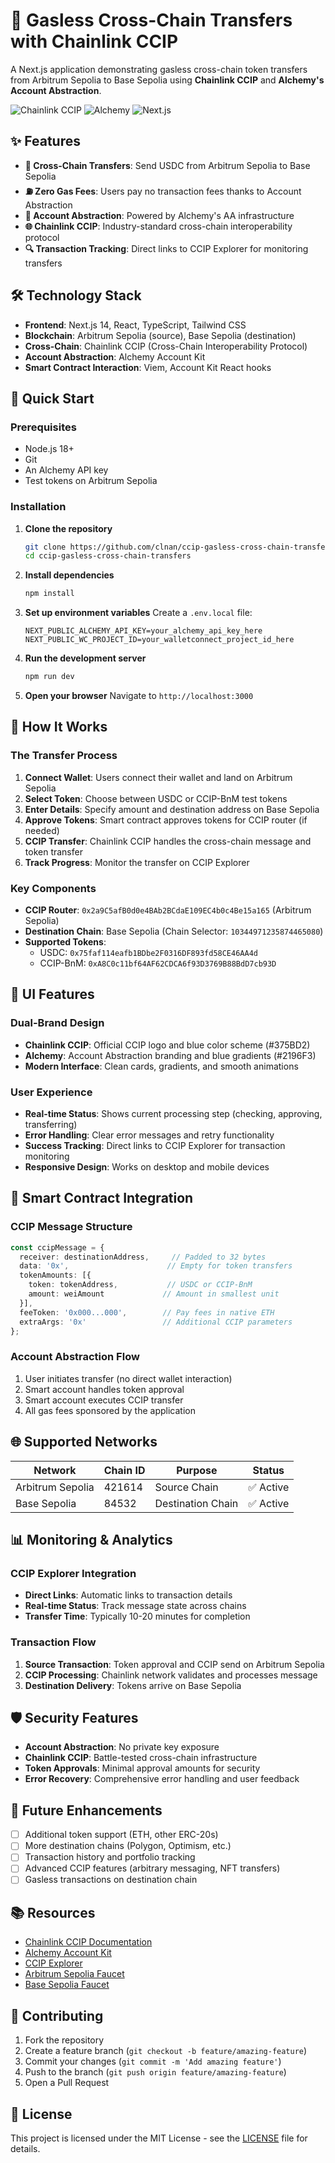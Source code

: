 # 🚀 Gasless Cross-Chain Transfers with Chainlink CCIP

A Next.js application demonstrating gasless cross-chain token transfers from Arbitrum Sepolia to Base Sepolia using **Chainlink CCIP** and **Alchemy's Account Abstraction**.

![Chainlink CCIP](https://img.shields.io/badge/Chainlink-CCIP-375BD2?style=for-the-badge&logo=chainlink)
![Alchemy](https://img.shields.io/badge/Alchemy-Account%20Abstraction-2196F3?style=for-the-badge)
![Next.js](https://img.shields.io/badge/Next.js-14-black?style=for-the-badge&logo=next.js)

## ✨ Features

- **🔗 Cross-Chain Transfers**: Send USDC from Arbitrum Sepolia to Base Sepolia
- **⛽ Zero Gas Fees**: Users pay no transaction fees thanks to Account Abstraction
- **🔐 Account Abstraction**: Powered by Alchemy's AA infrastructure
- **🌐 Chainlink CCIP**: Industry-standard cross-chain interoperability protocol
- **🔍 Transaction Tracking**: Direct links to CCIP Explorer for monitoring transfers

## 🛠 Technology Stack

- **Frontend**: Next.js 14, React, TypeScript, Tailwind CSS
- **Blockchain**: Arbitrum Sepolia (source), Base Sepolia (destination)
- **Cross-Chain**: Chainlink CCIP (Cross-Chain Interoperability Protocol)
- **Account Abstraction**: Alchemy Account Kit
- **Smart Contract Interaction**: Viem, Account Kit React hooks

## 🚀 Quick Start

### Prerequisites

- Node.js 18+ 
- Git
- An Alchemy API key
- Test tokens on Arbitrum Sepolia

### Installation

1. **Clone the repository**
   ```bash
   git clone https://github.com/clnan/ccip-gasless-cross-chain-transfers.git
   cd ccip-gasless-cross-chain-transfers
   ```

2. **Install dependencies**
   ```bash
   npm install
   ```

3. **Set up environment variables**
   Create a `.env.local` file:
   ```env
   NEXT_PUBLIC_ALCHEMY_API_KEY=your_alchemy_api_key_here
   NEXT_PUBLIC_WC_PROJECT_ID=your_walletconnect_project_id_here
   ```

4. **Run the development server**
   ```bash
   npm run dev
   ```

5. **Open your browser**
   Navigate to `http://localhost:3000`

## 🔧 How It Works

### The Transfer Process

1. **Connect Wallet**: Users connect their wallet and land on Arbitrum Sepolia
2. **Select Token**: Choose between USDC or CCIP-BnM test tokens
3. **Enter Details**: Specify amount and destination address on Base Sepolia
4. **Approve Tokens**: Smart contract approves tokens for CCIP router (if needed)
5. **CCIP Transfer**: Chainlink CCIP handles the cross-chain message and token transfer
6. **Track Progress**: Monitor the transfer on CCIP Explorer

### Key Components

- **CCIP Router**: `0x2a9C5afB0d0e4BAb2BCdaE109EC4b0c4Be15a165` (Arbitrum Sepolia)
- **Destination Chain**: Base Sepolia (Chain Selector: `10344971235874465080`)
- **Supported Tokens**: 
  - USDC: `0x75faf114eafb1BDbe2F0316DF893fd58CE46AA4d`
  - CCIP-BnM: `0xA8C0c11bf64AF62CDCA6f93D3769B88BdD7cb93D`

## 🎨 UI Features

### Dual-Brand Design
- **Chainlink CCIP**: Official CCIP logo and blue color scheme (#375BD2)
- **Alchemy**: Account Abstraction branding and blue gradients (#2196F3)
- **Modern Interface**: Clean cards, gradients, and smooth animations

### User Experience
- **Real-time Status**: Shows current processing step (checking, approving, transferring)
- **Error Handling**: Clear error messages and retry functionality
- **Success Tracking**: Direct links to CCIP Explorer for transaction monitoring
- **Responsive Design**: Works on desktop and mobile devices

## 🔗 Smart Contract Integration

### CCIP Message Structure
```typescript
const ccipMessage = {
  receiver: destinationAddress,     // Padded to 32 bytes
  data: '0x',                      // Empty for token transfers
  tokenAmounts: [{
    token: tokenAddress,           // USDC or CCIP-BnM
    amount: weiAmount             // Amount in smallest unit
  }],
  feeToken: '0x000...000',        // Pay fees in native ETH
  extraArgs: '0x'                 // Additional CCIP parameters
};
```

### Account Abstraction Flow
1. User initiates transfer (no direct wallet interaction)
2. Smart account handles token approval
3. Smart account executes CCIP transfer
4. All gas fees sponsored by the application

## 🌐 Supported Networks

| Network | Chain ID | Purpose | Status |
|---------|----------|---------|--------|
| Arbitrum Sepolia | 421614 | Source Chain | ✅ Active |
| Base Sepolia | 84532 | Destination Chain | ✅ Active |

## 📊 Monitoring & Analytics

### CCIP Explorer Integration
- **Direct Links**: Automatic links to transaction details
- **Real-time Status**: Track message state across chains
- **Transfer Time**: Typically 10-20 minutes for completion

### Transaction Flow
1. **Source Transaction**: Token approval and CCIP send on Arbitrum Sepolia
2. **CCIP Processing**: Chainlink network validates and processes message
3. **Destination Delivery**: Tokens arrive on Base Sepolia

## 🛡 Security Features

- **Account Abstraction**: No private key exposure
- **Chainlink CCIP**: Battle-tested cross-chain infrastructure
- **Token Approvals**: Minimal approval amounts for security
- **Error Recovery**: Comprehensive error handling and user feedback

## 🔮 Future Enhancements

- [ ] Additional token support (ETH, other ERC-20s)
- [ ] More destination chains (Polygon, Optimism, etc.)
- [ ] Transaction history and portfolio tracking
- [ ] Advanced CCIP features (arbitrary messaging, NFT transfers)
- [ ] Gasless transactions on destination chain

## 📚 Resources

- [Chainlink CCIP Documentation](https://docs.chain.link/ccip)
- [Alchemy Account Kit](https://accountkit.alchemy.com/)
- [CCIP Explorer](https://ccip.chain.link/)
- [Arbitrum Sepolia Faucet](https://faucet.quicknode.com/arbitrum/sepolia)
- [Base Sepolia Faucet](https://faucet.quicknode.com/base/sepolia)

## 🤝 Contributing

1. Fork the repository
2. Create a feature branch (`git checkout -b feature/amazing-feature`)
3. Commit your changes (`git commit -m 'Add amazing feature'`)
4. Push to the branch (`git push origin feature/amazing-feature`)
5. Open a Pull Request

## 📄 License

This project is licensed under the MIT License - see the [LICENSE](LICENSE) file for details.

